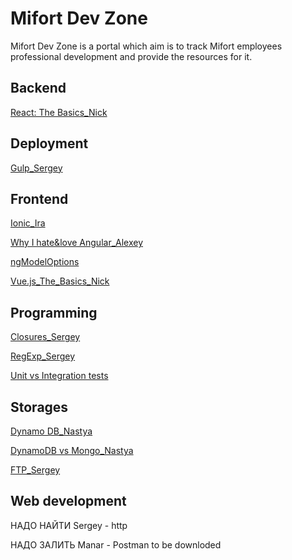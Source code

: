 # Mifort Dev Zone

Mifort Dev Zone is a portal which aim is to track Mifort employees professional development and provide the resources for it.

## Backend
[React: The Basics_Nick](./Backend/React:_TheBasics_Nick.md)

## Deployment
[Gulp_Sergey](./Deployment/Gulp_Sergey.md)

## Frontend
[Ionic_Ira](./Frontend/Ionic_Ira.md)

[Why I hate&love Angular_Alexey](./Frontend/Why_I_hate&love_Angular-Alexey.md)

[ngModelOptions](./Frontend/ngModelOptions.md)

[Vue.js_The_Basics_Nick](./Frontend/Vue.js_The_Basics_Nick.md)

## Programming
[Closures_Sergey](./Programming/Closures_Sergey.md)

[RegExp_Sergey](.Programming/Closures_Sergey.md)

[Unit vs Integration tests](./Programming/Unit_vs_Integration_+_mock_vs_stub.md)

## Storages
[Dynamo DB_Nastya](./Storages/DynamoDB_Nastya.md)

[DynamoDB vs Mongo_Nastya](./Storages/ENG.DynamoDB_vs_MongoDB-Nastya.md)

[FTP_Sergey](./Storages/FTP_Sergey.md)

## Web development
НАДО НАЙТИ Sergey - http

НАДО ЗАЛИТЬ Manar - Postman to be downloded
